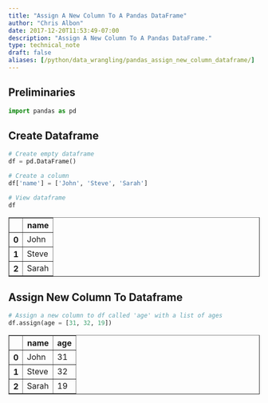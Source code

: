 ```yaml
---
title: "Assign A New Column To A Pandas DataFrame"
author: "Chris Albon"
date: 2017-12-20T11:53:49-07:00
description: "Assign A New Column To A Pandas DataFrame."
type: technical_note
draft: false
aliases: [/python/data_wrangling/pandas_assign_new_column_dataframe/]
---
```

## Preliminaries


```python
import pandas as pd
```

## Create Dataframe


```python
# Create empty dataframe
df = pd.DataFrame()

# Create a column
df['name'] = ['John', 'Steve', 'Sarah']

# View dataframe
df
```




<div>
<table border="1" class="dataframe">
  <thead>
    <tr style="text-align: right;">
      <th></th>
      <th>name</th>
    </tr>
  </thead>
  <tbody>
    <tr>
      <th>0</th>
      <td>John</td>
    </tr>
    <tr>
      <th>1</th>
      <td>Steve</td>
    </tr>
    <tr>
      <th>2</th>
      <td>Sarah</td>
    </tr>
  </tbody>
</table>
</div>



## Assign New Column To Dataframe


```python
# Assign a new column to df called 'age' with a list of ages
df.assign(age = [31, 32, 19])
```




<div>
<table border="1" class="dataframe">
  <thead>
    <tr style="text-align: right;">
      <th></th>
      <th>name</th>
      <th>age</th>
    </tr>
  </thead>
  <tbody>
    <tr>
      <th>0</th>
      <td>John</td>
      <td>31</td>
    </tr>
    <tr>
      <th>1</th>
      <td>Steve</td>
      <td>32</td>
    </tr>
    <tr>
      <th>2</th>
      <td>Sarah</td>
      <td>19</td>
    </tr>
  </tbody>
</table>
</div>


